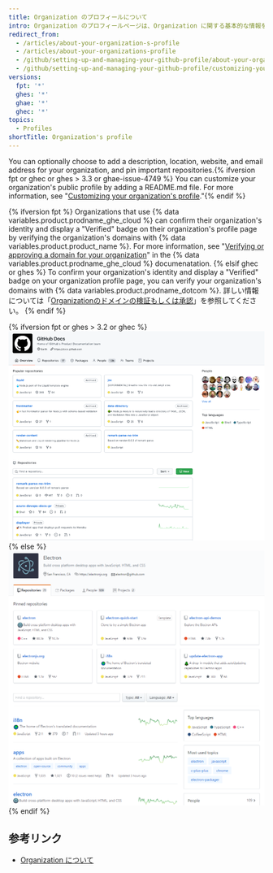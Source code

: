 ```yaml
---
title: Organization のプロフィールについて
intro: Organization のプロフィールページは、Organization に関する基本的な情報を表示します。
redirect_from:
  - /articles/about-your-organization-s-profile
  - /articles/about-your-organizations-profile
  - /github/setting-up-and-managing-your-github-profile/about-your-organizations-profile
  - /github/setting-up-and-managing-your-github-profile/customizing-your-profile/about-your-organizations-profile
versions:
  fpt: '*'
  ghes: '*'
  ghae: '*'
  ghec: '*'
topics:
  - Profiles
shortTitle: Organization's profile
---
```


You can optionally choose to add a description, location, website, and email address for your organization, and pin important repositories.{% ifversion fpt or ghec or ghes > 3.3 or ghae-issue-4749 %} You can customize your organization's public profile by adding a README.md file. For more information, see "[Customizing your organization's profile](/organizations/collaborating-with-groups-in-organizations/customizing-your-organizations-profile)."{% endif %}

{% ifversion fpt %}
Organizations that use {% data variables.product.prodname_ghe_cloud %} can confirm their organization's identity and display a "Verified" badge on their organization's profile page by verifying the organization's domains with {% data variables.product.product_name %}. For more information, see "[Verifying or approving a domain for your organization](/organizations/managing-organization-settings/verifying-or-approving-a-domain-for-your-organization)" in the {% data variables.product.prodname_ghe_cloud %} documenatation.
{% elsif ghec or ghes %}
To confirm your organization's identity and display a "Verified" badge on your organization profile page, you can verify your organization's domains with {% data variables.product.prodname_dotcom %}. 詳しい情報については「[Organizationのドメインの検証もしくは承認](/organizations/managing-organization-settings/verifying-or-approving-a-domain-for-your-organization)」を参照してください。
{% endif %}

{% ifversion fpt or ghes > 3.2 or ghec %}
![Organization プロフィールページのサンプル](/assets/images/help/organizations/org_profile_with_overview.png)
{% else %}
![Organization プロフィールページのサンプル](/assets/images/help/profile/org_profile.png)
{% endif %}

## 参考リンク

- [Organization について](/organizations/collaborating-with-groups-in-organizations/about-organizations)
